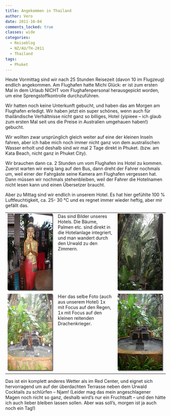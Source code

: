 ```yaml
---
title: Angekommen in Thailand
author: Vero
date: 2011-10-04
comments_locked: true
classes: wide
categories:
  - Reiseblog
  - NZ/AU/TH-2011
  - Thailand
tags:
  - Phuket
---
```


<p>Heute Vormittag sind wir nach 25 Stunden Reisezeit (davon 10 im Flugzeug) endlich angekommen. Am Flughafen hatte Michi Glück: er ist zum ersten Mal in dem Urlaub NICHT vom Flughafenpersonal herausgepickt worden, um eine Sprengstoffkontrolle durchzuführen.</p>  <p>Wir hatten noch keine Unterkunft gebucht, und haben das am Morgen am Flughafen erledigt. Wir haben jetzt ein super schönes, wenn auch für thailändische Verhältnisse nicht ganz so billiges, Hotel (yipieee – ich glaub zum ersten Mal seit uns die Preise in Australien umgehauen haben!) gebucht. </p>  <p>Wir wollten zwar ursprünglich gleich weiter auf eine der kleinen Inseln fahren, aber ich habe mich noch immer nicht ganz von dem australischen Wasser erholt und deshalb sind wir mal 2 Tage direkt in Phuket. (bzw. am Kata Beach, nicht ganz in Phuket City). </p>  <p>Wir brauchen dann ca. 2 Stunden um vom Flughafen ins Hotel zu kommen. Zuerst warten wir ewig lang auf den Bus, dann dreht der Fahrer nochmals um, weil einer der Fahrgäste seine Kamera am Flughafen vergessen hat. Dann müssen wir nochmals stehenbleiben, weil der Fahrer die Hotelnamen nicht lesen kann und einen Übersetzer braucht.</p>  <p>Aber zu Mittag sind wir endlich in unserem Hotel. Es hat hier gefühlte 100 % Luftfeuchtigkeit, ca. 25- 30 °C und es regnet immer wieder heftig, aber mir gefällt das. </p>  <p>   <table border="0" cellspacing="0" cellpadding="2" width="600"><tbody>       <tr>         <td valign="top" width="200"><a href="/assets/images/2011/10/DSCN0006.jpg"><img src="/assets/images/2011/10/DSCN0006_thumb.jpg" width="184" height="244" alt="DSCN0006" border="0" /></a></td>          <td valign="top" width="200">Das sind Bilder unseres Hotels. Die Bäume, Palmen etc. sind direkt in die Hotelanlage integriert, und man wandert durch den Urwald zu den Zimmern.</td>          <td valign="top" width="200"><a href="/assets/images/2011/10/DSCN0009.jpg"><img src="/assets/images/2011/10/DSCN0009_thumb.jpg" width="184" height="244" alt="DSCN0009" border="0" /></a></td>       </tr>        <tr>         <td valign="top" width="200"><a href="/assets/images/2011/10/DSCN0007.jpg"><img src="/assets/images/2011/10/DSCN0007_thumb.jpg" width="184" height="244" alt="DSCN0007" border="0" /></a></td>          <td valign="top" width="200">Hier das selbe Foto (auch aus unserem Hotel) 1x&#160; mit Focus auf den Regen, 1x mit Focus auf den kleinen reitenden Drachenkrieger.</td>          <td valign="top" width="200"><a href="/assets/images/2011/10/DSCN0008.jpg"><img src="/assets/images/2011/10/DSCN0008_thumb.jpg" width="184" height="244" alt="DSCN0008" border="0" /></a></td>       </tr>     </tbody></table> </p>  <p>Das ist ein komplett anderes Wetter als im Red Center, und eignet sich hervorragend um auf der überdachten Terrasse neben dem Urwald Cocktails zu schlürfen – Njam! (Leider mag das mein angeschlagener Magen noch nicht so ganz, deshalb wird’s nur ein Fruchtsaft – und den hätte ich auch lieber bleiben lassen sollen. Aber was soll’s, morgen ist ja auch noch ein Tag!)</p>
